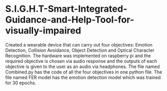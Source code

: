 # S.I.G.H.T-Smart-Integrated-Guidance-and-Help-Tool-for-visually-impaired
Created a wearable device that can carry out four objectives: Emotion Detection, Collision Avoidance, Object Detection  and Optical Character Recognition. 
The hardware was implemented on raspberry pi and the required objective is chosen via audio response and the outputs of each objective is given to the user as an audio via headphones.
The file named Combined.py has the code of all the four objectives in one python file.
The file named FER model has the emotion detection model which was trained for 30 epochs.
